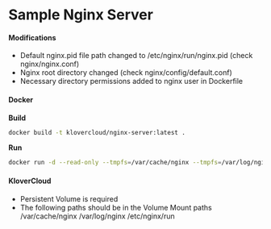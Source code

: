# Sample Nginx Server

####
#### Modifications

- Default nginx.pid file path changed to /etc/nginx/run/nginx.pid (check nginx/nginx.conf)
- Nginx root directory changed (check nginx/config/default.conf)
- Necessary directory permissions added to nginx user in Dockerfile

####
#### Docker

**Build**
```sh
docker build -t klovercloud/nginx-server:latest .
```
**Run**
```sh
docker run -d --read-only --tmpfs=/var/cache/nginx --tmpfs=/var/log/nginx --tmpfs=/etc/nginx/run -p 8080:8080 klovercloud/nginx-server:latest
```
####
#### KloverCloud
- Persistent Volume is required
- The following paths should be in the Volume Mount paths
/var/cache/nginx
/var/log/nginx
/etc/nginx/run